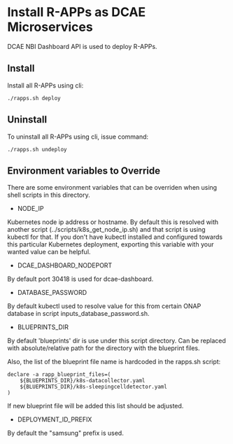 # Install R-APPs as DCAE Microservices

DCAE NBI Dashboard API is used to deploy R-APPs.

## Install

Install all R-APPs using cli:

```
./rapps.sh deploy
```

## Uninstall

To uninstall all R-APPs using cli, issue command:

```
./rapps.sh undeploy
```

## Environment variables to Override

There are some environment variables that can be overriden when using shell scripts in this directory.

- NODE_IP

Kubernetes node ip address or hostname. By default this is resolved with another script (../scripts/k8s_get_node_ip.sh)
and that script is using kubectl for that. If you don't have kubectl installed and configured towards this particular
Kubernetes deployment, exporting this variable with your wanted value can be helpful.

- DCAE_DASHBOARD_NODEPORT

By default port 30418 is used for dcae-dashboard.

- DATABASE_PASSWORD

By default kubectl used to resolve value for this from certain ONAP database in script inputs_database_password.sh.

- BLUEPRINTS_DIR

By default 'blueprints' dir is use under this script directory. Can be replaced with absolute/relative path for the directory with the blueprint files.

Also, the list of the blueprint file name is hardcoded in the rapps.sh script:

```shell script
declare -a rapp_blueprint_files=(
    ${BLUEPRINTS_DIR}/k8s-datacollector.yaml
    ${BLUEPRINTS_DIR}/k8s-sleepingcelldetector.yaml
)
```

If new blueprint file will be added this list should be adjusted.

- DEPLOYMENT_ID_PREFIX

By default the "samsung" prefix is used.
